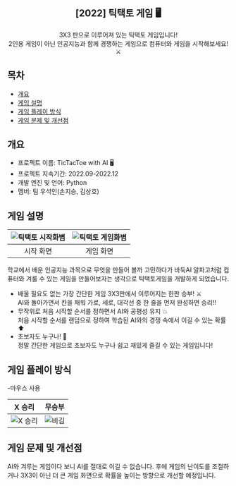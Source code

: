 <div align="center">
<h2>[2022] 틱택토 게임 🖥</h2>
3X3 판으로 이루어져 있는 틱택토 게임입니다!<br> 2인용 게임이 아닌 인공지능과 함께 경쟁하는 게임으로 컴퓨터와 게임을 시작해보세요!⚔
</div>

## 목차
  - [개요](#개요) 
  - [게임 설명](#게임-설명)
  - [게임 플레이 방식](#게임-플레이-방식)
  - [게임 문제 및 개선점](#게임-문제-및-개선점)

## 개요
- 프로젝트 이름: TicTacToe with AI 🖥
- 프로젝트 지속기간: 2022.09-2022.12
- 개발 엔진 및 언어: Python
- 멤버: 팀 우석인(손지승, 김상호)

## 게임 설명
|![틱택토 시작화볌](https://github.com/djm06149/Omok/assets/72903223/ad99cfc4-c133-4781-af8f-7aa4a8143446)|![틱택토 게임화볌](https://github.com/djm06149/Omok/assets/72903223/fbef9138-c141-41c2-80fd-ba60f68599f7)|
|:---:|:---:|
|시작 화면|게임 화면|

 학교에서 배운 인공지능 과목으로 무엇을 만들어 볼까 고민하다가 바둑AI 알파고처럼 컴퓨터와 겨룰 수 있는 게임을 만들어보자는 생각으로 틱택토게임을 개발하게 되었습니다.<br>
- 배울 필요도 없는 가장 간단한 게임 3X3판에서 이루어지는 한판 승부! ⚔️<br>
AI와 돌아가면서 칸을 채워 가로, 세로, 대각선 중 한 줄을 먼저 완성하면 승리!!
- 무작위로 처음 시작할 순서를 정하면서 AI와 공평성 유지 💥<br>
처음 시작할 순서를 랜덤으로 정하여 학습된 AI와의 경쟁 속에서 이길 수 있는 확률⬆
- 초보자도 누구나! 👶<br>
정말 간단한 게임으로 초보자도 누구나 쉽고 재밌게 즐길 수 있는 게임입니다!

## 게임 플레이 방식
-마우스 사용

|X 승리|무승부|
|---|---|
|![X 승리](https://github.com/djm06149/Omok/assets/72903223/1f6f8656-3ae9-44fb-afcc-1e2a1b67c178)|![비김](https://github.com/djm06149/Omok/assets/72903223/0bf0691b-cc96-43d5-8e0d-e893f438a62b)|

## 게임 문제 및 개선점
AI와 겨루는 게임이다 보니 AI를 절대로 이길 수 없습니다.
후에 게임의 난이도를 조절하거나 3X3이 아닌 더 큰 게임 화면으로 확률을 높이는 방향으로 개선할 예정입니다.
